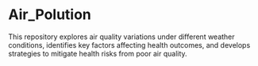 # Air_Polution
This repository explores air quality variations under different weather conditions, identifies key factors affecting health outcomes, and develops strategies to mitigate health risks from poor air quality.
